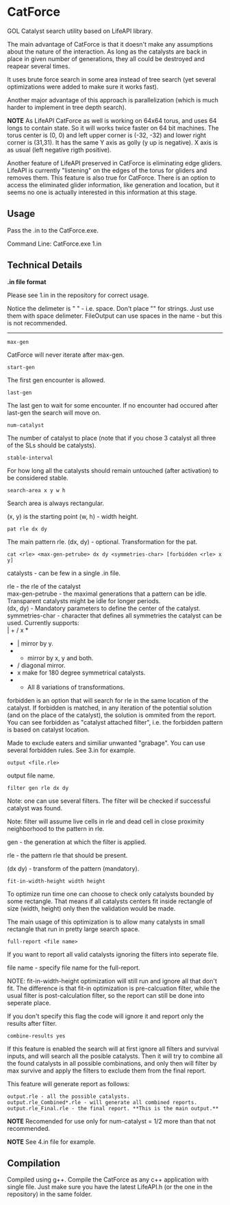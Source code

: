 # CatForce
GOL Catalyst search utility based on LifeAPI library. 

The main advantage of CatForce is that it doesn't make any assumptions about the nature of the interaction. As long as the catalysts are back in place in given number of generations, they all could be destroyed and reapear several times. 

It uses brute force search in some area instead of tree search (yet several optimizations were added to make sure it works fast). 

Another major advantage of this approach is parallelization (which is much harder to implement in tree depth search). 

**NOTE** As LifeAPI CatForce as well is working on 64x64 torus, and uses 64 longs to contain state. So it will works twice faster on 64 bit machines. The torus center is (0, 0) and left upper corner is (-32, -32) and lower right corner is (31,31). It has the same Y axis as golly (y up is negative). X axis is as usual (left negative rigth positive). 

Another feature of LifeAPI preserved in CatForce is eliminating edge gliders. LifeAPI is currently "listening" on the edges of the torus for gliders and removes them. This feature is also true for CatForce. There is an option to access the eliminated glider information, like generation and location, but it seems no one is actually interested in this information at this stage. 

Usage
--

Pass the .in to the CatForce.exe. 

Command Line: CatForce.exe 1.in

Technical Details
--

**.in file format** 

Please see 1.in in the repository for correct usage. 

Notice the delimeter is " " - i.e. space. 
Don't place "" for strings. Just use them with space delimeter. 
FileOutput can use spaces in the name - but this is not recommended. 

---

`max-gen`

CatForce will never iterate after max-gen. 

`start-gen`

The first gen encounter is allowed. 

`last-gen`

The last gen to wait for some encounter. If no encounter had occured after last-gen the search will move on. 

`num-catalyst`

The number of catalyst to place (note that if you chose 3 catalyst all three of the SLs should be catalysts). 

`stable-interval`

For how long all the catalysts should remain untouched (after activation) to be considered stable. 

`search-area x y w h`

Search area is always rectangular. 

(x, y) is the starting point (w, h) - width height. 

`pat rle dx dy`

The main pattern rle. 
(dx, dy) - optional. Transformation for the pat. 

`cat <rle> <max-gen-petrube> dx dy <symmetries-char> [forbidden <rle> x y]`

catalysts - can be few in a single .in file. 

rle - the rle of the catalyst    
max-gen-petrube - the maximal generations that a pattern can be idle. Transparent catalysts might be idle for longer periods.    
(dx, dy) - Mandatory parameters to define the center of the catalyst.    
symmetries-char - character that defines all symmetries the catalyst can be used. Currently supports:    
| + / x *

-  |   mirror by y.
-  +   mirror by x, y and both. 
-  /  diagonal mirror.
-  x  make for 180 degree symmetrical catalysts.
-  *  All 8 variations of transformations. 

forbidden is an option that will search for rle in the same location of the catalyst. If forbidden is matched, in any iteration of the potential solution (and on the place of the catalyst), the solution is ommited from the report. You can see forbidden as "catalyst attached filter", i.e. the forbidden pattern is based on catalyst location. 

Made to exclude eaters and similiar unwanted "grabage". You can use several forbidden rules. See 3.in for example. 

`output <file.rle>`

output file name. 

`filter gen rle dx dy`

Note: one can use several filters. The filter will be checked if successful catalyst was found. 

Note: filter will assume live cells in rle and dead cell in close proximity neighborhood to the pattern in rle. 

gen - the generation at which the filter is applied. 

rle - the pattern rle that should be present. 

(dx dy) - transform of the pattern (mandatory). 

`fit-in-width-height width height`

To optimize run time one can choose to check only catalysts bounded by some rectangle. That means if all catalysts centers fit inside rectangle of size (width, height) only then the validation would be made. 

The main usage of this optimization is to allow many catalysts in small rectangle that run in pretty large search space. 

`full-report <file name>`

If you want to report all valid catalysts ignoring the filters into seperate file.

file name - specify file name for the full-report. 

 NOTE: fit-in-width-height optimization will still run and ignore all that don't fit. The difference is that fit-in optimization is pre-calcuation filter, while the usual filter is post-calculation filter, so the report can still be done into seperate place. 
 
 If you don't specify this flag the code will ignore it and report only the results after filter. 
 
 `combine-results yes`
 
 If this feature is enabled the search will at first ignore all filters and survival inputs, and will search all the posible catalysts. Then it will try to combine all the found catalysts in all possible combinations, and only then will filter by max survive and apply the filters to exclude them from the final report. 
 
 This feature will generate report as follows: 
 
 `output.rle - all the possible catalysts.     `     
 `output.rle_Combined*.rle - will generate all combined reports.    `     
 `output.rle_Final.rle - the final report. **This is the main output.**    `    
 
 **NOTE** Recomended for use only for num-catalyst = 1/2 more than that not recommended. 
 
 **NOTE** See 4.in file for example. 
 
 
  Compilation
--

Compiled using g++. 
Compile the CatForce as any c++ application with single file. 
Just make sure you have the latest LifeAPI.h (or the one in the repository) in the same folder. 
